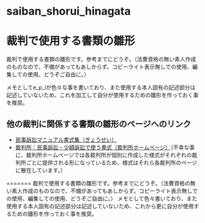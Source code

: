 # saiban_shorui_hinagata
# 裁判で使用する書類の雛形
裁判で使用する書類の雛形です。参考までにどうぞ。（法曹資格の無い素人作成のものなので、不備があってもあしからず。コピーライト表示無しでの使用、編集しての使用、どうぞご自由に。）

メモとしてe_p_iが色々な事を書いており、また使用する本人固有の記述部分は記述していないため、これを加工して自分が使用するための雛形を作っておく事を推奨。

## 他の裁判に関係する書類の雛形のページへのリンク

- [民事訴訟マニュアル書式集（ぎょうせい）](https://shop.gyosei.jp/contents/cs/info/3100518/html/minso0105.html)
- [裁判所｜民事訴訟・少額訴訟で使う書式（裁判所ホームページ）](http://www.courts.go.jp/saiban/syosiki_minzisosyou/)（不幸な事に、裁判所ホームページでは各裁判所が個別に作成した様式がそれぞれの裁判所ごとに提供される形になっているため、様式はそれら各裁判所のページに散在しています。）

=======
裁判で使用する書類の雛形です。参考までにどうぞ。（法曹資格の無い素人作成のものなので、不備があってもあしからず。コピーライト表示無しでの使用、編集しての使用、どうぞご自由に。）
メモとして色々書いており、また使用する本人固有の記述部分は記述していないため、これから更に自分が使用するための雛形を作っておく事を推奨。
